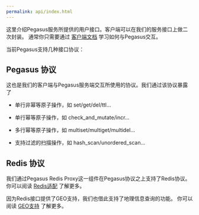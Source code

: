 ```yaml
---
permalink: api/index.html
---
```


这里介绍Pegasus服务所提供的用户接口。客户端可以在我们的服务接口上做二次封装。
通常你只需要通过 [客户端文档](/clients) 学习如何与Pegasus交互。

当前Pegasus支持几种接口协议：

## Pegasus 协议

这也是我们的客户端与Pegasus服务端交互所使用的协议。我们通过该协议暴露了

- 单行非幂等原子操作，如 set/get/del/ttl...

- 单行幂等原子操作，如 check_and_mutate/incr...

- 多行幂等原子操作，如 multiset/multiget/multidel...

- 支持过滤的扫描操作，如 hash_scan/unordered_scan...

## Redis 协议

我们通过Pegasus Redis Proxy这一组件在Pegasus协议之上支持了Redis协议。
你可以阅读 [Redis适配](/redis) 了解更多。

因为Redis接口提供了GEO支持，我们也借此支持了地理信息查询的功能。
你可以阅读 [GEO支持](/geo) 了解更多。 
